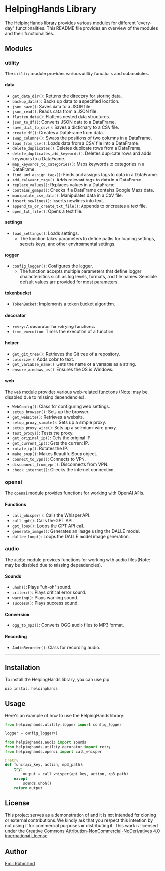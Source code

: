 # HelpingHands Library

The HelpingHands library provides various modules for different "every-day" functionalities. This README file provides an overview of the modules and their functionalities.

## Modules

### utility

The `utility` module provides various utility functions and submodules.

#### data
- `get_data_dir()`: Returns the directory for storing data.
- `backup_data()`: Backs up data to a specified location.
- `json_save()`: Saves data to a JSON file.
- `json_read()`: Reads data from a JSON file.
- `flatten_data()`: Flattens nested data structures.
- `json_to_df()`: Converts JSON data to a DataFrame.
- `save_dict_to_csv()`: Saves a dictionary to a CSV file.
- `create_df()`: Creates a DataFrame from data.
- `swap_columns()`: Swaps the positions of two columns in a DataFrame.
- `load_from_csv()`: Loads data from a CSV file into a DataFrame.
- `delete_duplicates()`: Deletes duplicate rows from a DataFrame.
- `delete_duplicates_add_keywords()`: Deletes duplicate rows and adds keywords to a DataFrame.
- `map_keywords_to_categories()`: Maps keywords to categories in a DataFrame.
- `find_and_assign_tags()`: Finds and assigns tags to data in a DataFrame.
- `add_relevant_tags()`: Adds relevant tags to data in a DataFrame.
- `replace_values()`: Replaces values in a DataFrame.
- `contains_gmaps()`: Checks if a DataFrame contains Google Maps data.
- `manipulate_csv_data()`: Manipulates data in a CSV file.
- `insert_newlines()`: Inserts newlines into text.
- `append_to_or_create_txt_file()`: Appends to or creates a text file.
- `open_txt_file()`: Opens a text file.

#### settings
- `load_settings()`: Loads settings.
  - The function takes parameters to define paths for loading settings, secrets keys, and other environmental settings.

#### logger
- `config_logger()`: Configures the logger.
  - The function accepts multiple parameters that define logger characteristics such as log levels, formats, and file names. Sensible default values are provided for most parameters.

#### tokenbucket
- `TokenBucket`: Implements a token bucket algorithm.

#### decorator
- `retry`: A decorator for retrying functions.
- `time_execution`: Times the execution of a function.

#### helper
- `get_git_tree()`: Retrieves the Git tree of a repository.
- `colorize()`: Adds color to text.
- `get_variable_name()`: Gets the name of a variable as a string.
- `ensure_windows_os()`: Ensures the OS is Windows.

#### web

The `web` module provides various web-related functions (Note: may be disabled due to missing dependencies).

- `WebConfig()`: Class for configuring web settings.
- `setup_browser()`: Sets up the browser.
- `get_website()`: Retrieves a website.
- `setup_proxy_simple()`: Sets up a simple proxy.
- `setup_proxy_wire()`: Sets up a selenium-wire proxy.
- `test_proxy()`: Tests the proxy.
- `get_original_ip()`: Gets the original IP.
- `get_current_ip()`: Gets the current IP.
- `rotate_ip()`: Rotates the IP.
- `make_soup()`: Makes BeautifulSoup object.
- `connect_to_vpn()`: Connects to VPN.
- `disconnect_from_vpn()`: Disconnects from VPN.
- `check_internet()`: Checks the internet connection.

### openai

The `openai` module provides functions for working with OpenAI APIs.

#### Functions
- `call_whisper()`: Calls the Whisper API.
- `call_gpt()`: Calls the GPT API.
- `gpt_loop()`: Loops the GPT API call.
- `generate_image()`: Generates an image using the DALLE model.
- `dallee_loop()`: Loops the DALLE model image generation.

### audio

The `audio` module provides functions for working with audio files (Note: may be disabled due to missing dependencies).

#### Sounds
- `uhoh()`: Plays "uh-oh" sound.
- `criterr()`: Plays critical error sound.
- `warning()`: Plays warning sound.
- `success()`: Plays success sound.

#### Conversion
- `ogg_to_mp3()`: Converts OGG audio files to MP3 format.

#### Recording
- `AudioRecorder()`: Class for recording audio.

---

## Installation

To install the HelpingHands library, you can use pip:

`pip install helpinghands`

## Usage

Here's an example of how to use the HelpingHands library:

```python
from helpinghands.utility.logger import config_logger

logger = config_logger()

from helpinghands.audio import sounds
from helpinghands.utility.decorator import retry
from helpinghands.openai import call_whisper

@retry
def func(api_key, action, mp3_path):
    try:
        output = call_whisper(api_key, action, mp3_path)
    except:
        sounds.uhoh()
    return output
```

## License
This project serves as a demonstration of and it is not intended for cloning or external contributions. We kindly ask that you respect this intention by not using it for commercial purposes or distributing it. This work is licensed under the [Creative Commons Attribution-NonCommercial-NoDerivatives 4.0 International License](https://creativecommons.org/licenses/by-nc-nd/4.0/)

## Author
[Emil Rühmland](https://github.com/emilrueh)